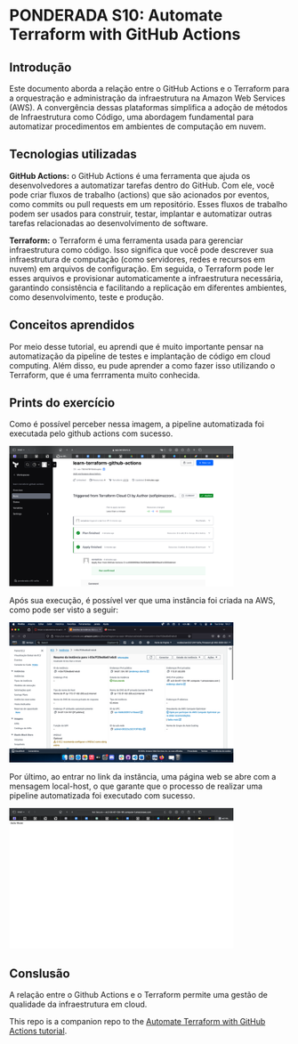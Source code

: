 # PONDERADA S10: Automate Terraform with GitHub Actions

## Introdução

Este documento aborda a relação entre o GitHub Actions e o Terraform para a orquestração e administração da infraestrutura na Amazon Web Services (AWS). A convergência dessas plataformas simplifica a adoção de métodos de Infraestrutura como Código, uma abordagem fundamental para automatizar procedimentos em ambientes de computação em nuvem.

## Tecnologias utilizadas

**GitHub Actions:** o GitHub Actions é uma ferramenta que ajuda os desenvolvedores a automatizar tarefas dentro do GitHub. Com ele, você pode criar fluxos de trabalho (actions) que são acionados por eventos, como commits ou pull requests em um repositório. Esses fluxos de trabalho podem ser usados para construir, testar, implantar e automatizar outras tarefas relacionadas ao desenvolvimento de software.

**Terraform:** o Terraform é uma ferramenta usada para gerenciar infraestrutura como código. Isso significa que você pode descrever sua infraestrutura de computação (como servidores, redes e recursos em nuvem) em arquivos de configuração. Em seguida, o Terraform pode ler esses arquivos e provisionar automaticamente a infraestrutura necessária, garantindo consistência e facilitando a replicação em diferentes ambientes, como desenvolvimento, teste e produção.

## Conceitos aprendidos

Por meio desse tutorial, eu aprendi que é muito importante pensar na automatização da pipeline de testes e implantação de código em cloud computing. Além disso, eu pude aprender a como fazer isso utilizando o Terraform, que é uma ferrramenta muito conhecida.

## Prints do exercício

Como é possível perceber nessa imagem, a pipeline automatizada foi executada pelo github actions com sucesso.

<img width="80%" src="./assets/terraform.png"/>
</br>

Após sua execução, é possível ver que uma instância foi criada na AWS, como pode ser visto a seguir:

<img width="80%" src="./assets/aws.png"/>
</br>

Por último, ao entrar no link da instância, uma página web se abre com a mensagem local-host, o que garante que o processo de realizar uma pipeline automatizada foi executado com sucesso.

<img width="80%" src="./assets/hello-word.png"/>

## Conslusão 

A relação entre o Github Actions e o Terraform permite uma gestão de qualidade da infraestrutura em cloud.

This repo is a companion repo to the [Automate Terraform with GitHub Actions tutorial](https://developer.hashicorp.com/terraform/tutorials/automation/github-actions).
